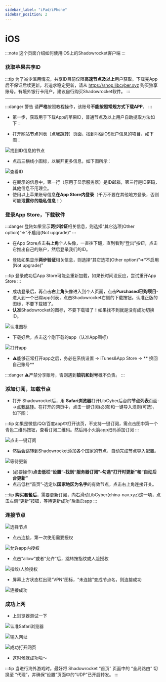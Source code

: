 ```yaml
---
sidebar_label: "iPad/iPhone"
sidebar_position: 2
---
```

# iOS

:::note
这个页面介绍如何使用iOS上的Shadowrocket客户端
:::

### 获取苹果共享ID
:::tip
为了减少滥用情况，共享ID目前仅限**高速节点及以上**用户获取。下载完App后不保证后续更新，若追求稳定更新，请从 https://shop.libcyber.xyz 购买独享账号。有境外银行卡用户，建议自行购买Shadowrocket软件。
:::

---

:::danger 警告
请**严格**按照教程操作，该账号**不能按照常规方式下载APP**。
:::

- 第一步，获取用于下载App的苹果ID，普通节点及以上用户自助提取方法如下：

- 打开网站节点列表（[点我跳转](https://panel.libcyber.xyz/nodeList)）页面，找到叫做iOS账户信息的项目，如下图：

![找到ID信息的节点][find-id-info]

- 点击三横线小图标，以展开更多信息，如下图所示：

![查看ID][view-ios-id]

- 在展示的信息中，第一行（原用于显示服务器）是ID邮箱，第三行是ID密码，其他信息不用理会。
- 使用以上苹果账号信息**在App Store内登录**（千万不要在其他地方登录，否则可能**泄露你的隐私信息**！）

### 登录App Store，下载软件
:::danger
登陆如果显示**两步验证**相关信息，则选择“其它选项(Other option)”=>“不启用(Not upgrade)”
:::

- 在App Store点击**右上角**个人头像，一直往下翻，直到看到“登出”按钮，点击它推出自己的账户，然后登录我们的ID。

- 登陆如果显示**两步验证**相关信息，则选择“其它选项(Other option)”=>“不启用(Not upgrade)”

:::tip
登录成功后App Store可能会重新加载，如果长时间没反应，尝试重开App Store
:::

- 成功登录后，再点击**右上角**头像进入到个人页面，点击**Purchased已购项目**-进入到一个已购app列表，点击Shadowrocket右侧的下载按钮，认准正版的图标，不要下载错了。
- **认准**Shadowrocket的图标，不要下载错了！如果找不到就是没有成功切换ID。

![认准图标][app-icon]

- 下载好后，点击这个刚下载的app（认准App图标）

![打开app][open-app]

- ⚠️能够正常打开app之后，务必在系统设置 -> iTunes&App Store -> ** 换回自己账号**

:::danger
⚠️严禁分享账号，否则遇到**锁机和封号**概不负责。
:::

### 添加订阅，加载节点
- 打开 Shadowrocket后，用 **Safari浏览器**打开LibCyber后台的**节点列表**页面-->[点我跳转](https://panel.libcyber.xyz/nodeList)。在打开的网页中，点击一键订阅(必须)和一键导入规则(可选)，如下图：

:::tip
如果是微信/QQ/百度app中打开该页，不支持一键订阅，需点击图中第一个青色二维码按钮，查看订阅二维码。然后用小火箭app扫码添加订阅
:::



![点击一键订阅][one-click-sub]

- 然后会跳转到Shadowrocket添加各个国家的节点，自动完成节点导入配置。

![等待更新][updating]

- (必要操作)**点击低栏“设置”-找到“服务器订阅”-勾选“打开时更新”和“自动后台更新”**
- 点击低栏“首页”-选定以**国家地区为名字**的有效节点，点击右上角连接开关。

:::tip
**购买套餐后**，需要更新订阅，向右滑动LibCyber(china-nav.xyz)这一项，点击左侧“更新”按钮，等待更新成功”后重启app
:::

### 连接节点
![选择节点][select-node]

- 点击连接，第一次使用需要授权

![允许app内授权][authorize-in-app]

- 点击“allow”或者“允许”后，跳转按指纹或人脸授权

![指纹/人脸授权][authorize-in-setting]

- 屏幕上方状态栏出现“VPN”图标，“未连接”变成节点名，则连接成功

![连接成功][connect-success]

### 成功上网
- 上浏览器测试一下

![认准Safari浏览器][open-safari]

![输入网址][enter-url]

![成功打开网页][success]

- 这时候就成功啦～

:::tip
当进行海外游戏时，最好将 Shadowrocket “首页” 页面中的 “全局路由” 切换至 “代理”，并确保“设置”页面中的“UDP”已开启转发。
:::





[find-id-info]: https://cdn.jsdelivr.net/gh/LibCyber/docs-cdn@v1.1.0/assets/shadow-ios/find-id-info.jpg "找到ID信息的节点"
[view-ios-id]: https://cdn.jsdelivr.net/gh/LibCyber/docs-cdn@v1.1.0/assets/shadow-ios/view-ios-id.jpg "查看ID"
[app-icon]: https://cdn.jsdelivr.net/gh/LibCyber/docs-cdn@v1.1.0/assets/shadow-ios/app-icon.jpg "认准图标"
[open-app]: https://cdn.jsdelivr.net/gh/LibCyber/docs-cdn@v1.1.0/assets/shadow-ios/open-app.jpg "打开app"
[one-click-sub]: https://cdn.jsdelivr.net/gh/LibCyber/docs-cdn@v1.1.0/assets/shadow-ios/one-click-sub.jpg "一键订阅"
[updating]: https://cdn.jsdelivr.net/gh/LibCyber/docs-cdn@v1.1.0/assets/shadow-ios/updating.jpg "更新中"
[select-node]: https://cdn.jsdelivr.net/gh/LibCyber/docs-cdn@v1.1.0/assets/shadow-ios/select-node.jpg "选择节点"
[authorize-in-app]: https://cdn.jsdelivr.net/gh/LibCyber/docs-cdn@v1.1.0/assets/shadow-ios/authorize-in-app.jpg "app内授权"
[authorize-in-setting]: https://cdn.jsdelivr.net/gh/LibCyber/docs-cdn@v1.1.0/assets/shadow-ios/authorize-in-setting.jpg "指纹/人脸授权"
[connect-success]: https://cdn.jsdelivr.net/gh/LibCyber/docs-cdn@v1.1.0/assets/shadow-ios/connect-success.jpg "连接成功"
[open-safari]: https://cdn.jsdelivr.net/gh/LibCyber/docs-cdn@v1.1.0/assets/shadow-ios/open-safari.jpg "认准Safari浏览器"
[enter-url]:https://cdn.jsdelivr.net/gh/LibCyber/docs-cdn@v1.1.0/assets/shadow-ios/enter-url.jpg "输入网址"
[success]: https://cdn.jsdelivr.net/gh/LibCyber/docs-cdn@v1.1.0/assets/shadow-ios/success.jpg "成功打开网页"
